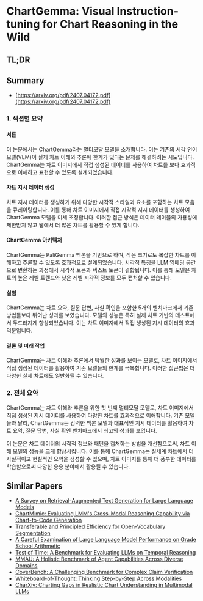 # ChartGemma: Visual Instruction-tuning for Chart Reasoning in the Wild
## TL;DR
## Summary
- [https://arxiv.org/pdf/2407.04172.pdf](https://arxiv.org/pdf/2407.04172.pdf)

### 1. 섹션별 요약

#### 서론
이 논문에서는 ChartGemma라는 멀티모달 모델을 소개합니다. 이는 기존의 시각 언어 모델(VLM)이 실제 차트 이해와 추론에 한계가 있다는 문제를 해결하려는 시도입니다. ChartGemma는 차트 이미지에서 직접 생성된 데이터를 사용하여 차트를 보다 효과적으로 이해하고 표현할 수 있도록 설계되었습니다.

#### 차트 지시 데이터 생성
차트 지시 데이터를 생성하기 위해 다양한 시각적 스타일과 요소를 포함하는 차트 모음을 큐레이팅합니다. 이를 통해 차트 이미지에서 직접 시각적 지시 데이터를 생성하여 ChartGemma 모델을 미세 조정합니다. 이러한 접근 방식은 데이터 테이블의 가용성에 제한받지 않고 웹에서 더 많은 차트를 활용할 수 있게 합니다.

#### ChartGemma 아키텍처
ChartGemma는 PaliGemma 백본을 기반으로 하며, 작은 크기로도 복잡한 차트를 이해하고 추론할 수 있도록 효과적으로 설계되었습니다. 시각적 특징을 LLM 임베딩 공간으로 변환하는 과정에서 시각적 토큰과 텍스트 토큰이 결합됩니다. 이를 통해 모델은 차트의 높은 레벨 트렌드와 낮은 레벨 시각적 정보를 모두 캡처할 수 있습니다.

#### 실험
ChartGemma는 차트 요약, 질문 답변, 사실 확인을 포함한 5개의 벤치마크에서 기존 방법들보다 뛰어난 성과를 보였습니다. 모델의 성능은 특히 실제 차트 기반의 테스트에서 두드러지게 향상되었습니다. 이는 차트 이미지에서 직접 생성된 지시 데이터의 효과 덕분입니다.

#### 결론 및 미래 작업
ChartGemma는 차트 이해와 추론에서 탁월한 성과를 보이는 모델로, 차트 이미지에서 직접 생성된 데이터를 활용하여 기존 모델들의 한계를 극복합니다. 이러한 접근법은 더 다양한 실제 차트에도 일반화될 수 있습니다.

### 2. 전체 요약
ChartGemma는 차트 이해와 추론을 위한 첫 번째 멀티모달 모델로, 차트 이미지에서 직접 생성된 지시 데이터를 사용하여 다양한 차트를 효과적으로 이해합니다. 기존 모델들과 달리, ChartGemma는 강력한 백본 모델과 대표적인 지시 데이터를 활용하여 차트 요약, 질문 답변, 사실 확인 벤치마크에서 최고의 성과를 보입니다.

이 논문은 차트 데이터의 시각적 정보와 패턴을 캡처하는 방법을 개선함으로써, 차트 이해 모델의 성능을 크게 향상시킵니다. 이를 통해 ChartGemma는 실세계 차트에서 더 사실적이고 현실적인 요약을 생성할 수 있으며, 차트 이미지를 통해 더 풍부한 데이터를 학습함으로써 다양한 응용 분야에서 활용될 수 있습니다.

## Similar Papers
- [A Survey on Retrieval-Augmented Text Generation for Large Language Models](2404.10981.md)
- [ChartMimic: Evaluating LMM's Cross-Modal Reasoning Capability via Chart-to-Code Generation](2406.09961.md)
- [Transferable and Principled Efficiency for Open-Vocabulary Segmentation](2404.07448.md)
- [A Careful Examination of Large Language Model Performance on Grade School Arithmetic](2405.00332.md)
- [Test of Time: A Benchmark for Evaluating LLMs on Temporal Reasoning](2406.09170.md)
- [MMAU: A Holistic Benchmark of Agent Capabilities Across Diverse Domains](2407.18961.md)
- [CoverBench: A Challenging Benchmark for Complex Claim Verification](2408.03325.md)
- [Whiteboard-of-Thought: Thinking Step-by-Step Across Modalities](2406.14562.md)
- [CharXiv: Charting Gaps in Realistic Chart Understanding in Multimodal LLMs](2406.18521.md)
